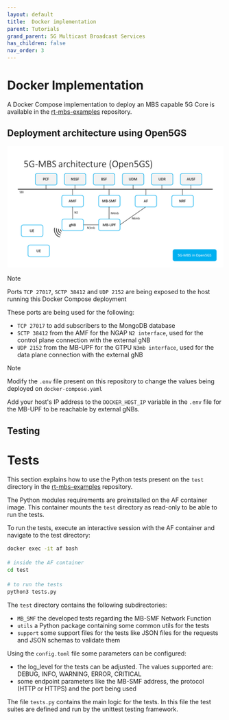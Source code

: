 ```yaml
---
layout: default
title:  Docker implementation
parent: Tutorials
grand_parent: 5G Multicast Broadcast Services
has_children: false
nav_order: 3
---
```


# Docker Implementation
A Docker Compose implementation to deploy an MBS capable 5G Core is available in the [rt-mbs-examples](https://github.com/5G-MAG/rt-mbs-examples/) repository.

## Deployment architecture using Open5GS

![5G-MBS architecture using Open5GS](../images/5G-MBS_5G_Core.png)

> [!NOTE]
> Ports `TCP 27017`, `SCTP 38412` and `UDP 2152` are being exposed to the host running this Docker Compose deployment

These ports are being used for the following:
- `TCP 27017` to add subscribers to the MongoDB database
- `SCTP 38412` from the AMF for the NGAP `N2 interface`, used for the control plane connection with the external gNB
- `UDP 2152` from the MB-UPF for the GTPU `N3mb interface`, used for the data plane connection with the external gNB

> [!NOTE]
> Modify the `.env` file present on this repository to change the values being deployed on `docker-compose.yaml`

Add your host's IP address to the `DOCKER_HOST_IP` variable in the `.env` file for the MB-UPF to be reachable by external gNBs.

## Testing

# Tests

This section explains how to use the Python tests present on the `test` directory in the [rt-mbs-examples](https://github.com/5G-MAG/rt-mbs-examples/) repository.

The Python modules requirements are preinstalled on the AF container image. This container mounts the `test` directory as read-only to be able to run the tests.

To run the tests, execute an interactive session with the AF container and navigate to the test directory:
```bash
docker exec -it af bash

# inside the AF container
cd test

# to run the tests
python3 tests.py
```

The `test` directory contains the following subdirectories:
- `MB_SMF` the developed tests regarding the MB-SMF Network Function
- `utils` a Python package containing some common utils for the tests
- `support` some support files for the tests like JSON files for the requests and JSON schemas to validate them

Using the `config.toml` file some parameters can be configured:
- the log_level for the tests can be adjusted. The values supported are: DEBUG, INFO, WARNING, ERROR, CRITICAL
- some endpoint parameters like the MB-SMF address, the protocol (HTTP or HTTPS) and the port being used

The file `tests.py` contains the main logic for the tests. In this file the test suites are defined and run by the unittest testing framework.
